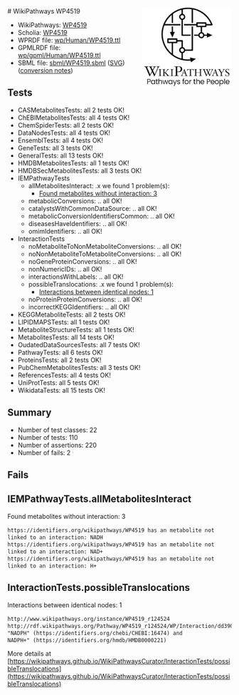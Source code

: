 <img style="float: right; width: 200px" src="../logo.png" />
# WikiPathways WP4519

* WikiPathways: [WP4519](https://identifiers.org/wikipathways:WP4519)
* Scholia: [WP4519](https://scholia.toolforge.org/wikipathways/WP4519)
* WPRDF file: [wp/Human/WP4519.ttl](../wp/Human/WP4519.ttl)
* GPMLRDF file: [wp/gpml/Human/WP4519.ttl](../wp/gpml/Human/WP4519.ttl)
* SBML file: [sbml/WP4519.sbml](../sbml/WP4519.sbml) ([SVG](../sbml/WP4519.svg)) ([conversion notes](../sbml/WP4519.txt))

## Tests
* CASMetabolitesTests: all 2 tests OK!
* ChEBIMetabolitesTests: all 4 tests OK!
* ChemSpiderTests: all 2 tests OK!
* DataNodesTests: all 4 tests OK!
* EnsemblTests: all 4 tests OK!
* GeneTests: all 3 tests OK!
* GeneralTests: all 13 tests OK!
* HMDBMetabolitesTests: all 1 tests OK!
* HMDBSecMetabolitesTests: all 3 tests OK!
* IEMPathwayTests
    * allMetabolitesInteract: .x we found 1 problem(s):
        * [Found metabolites without interaction: 3](#2bc2e7ee)
    * metabolicConversions: .. all OK!
    * catalystsWithCommonDataSource: .. all OK!
    * metabolicConversionIdentifiersCommon: .. all OK!
    * diseasesHaveIdentifiers: .. all OK!
    * omimIdentifiers: .. all OK!
* InteractionTests
    * noMetaboliteToNonMetaboliteConversions: .. all OK!
    * noNonMetaboliteToMetaboliteConversions: .. all OK!
    * noGeneProteinConversions: .. all OK!
    * nonNumericIDs: .. all OK!
    * interactionsWithLabels: .. all OK!
    * possibleTranslocations: .x we found 1 problem(s):
        * [Interactions between identical nodes: 1](#1c118206)
    * noProteinProteinConversions: .. all OK!
    * incorrectKEGGIdentifiers: .. all OK!
* KEGGMetaboliteTests: all 2 tests OK!
* LIPIDMAPSTests: all 1 tests OK!
* MetaboliteStructureTests: all 1 tests OK!
* MetabolitesTests: all 14 tests OK!
* OudatedDataSourcesTests: all 7 tests OK!
* PathwayTests: all 6 tests OK!
* ProteinsTests: all 2 tests OK!
* PubChemMetabolitesTests: all 3 tests OK!
* ReferencesTests: all 4 tests OK!
* UniProtTests: all 5 tests OK!
* WikidataTests: all 15 tests OK!


## Summary

* Number of test classes: 22
* Number of tests: 110
* Number of assertions: 220
* Number of fails: 2

## Fails

<a name="2bc2e7ee" />

## IEMPathwayTests.allMetabolitesInteract

Found metabolites without interaction: 3
```
https://identifiers.org/wikipathways/WP4519 has an metabolite not linked to an interaction: NADH
https://identifiers.org/wikipathways/WP4519 has an metabolite not linked to an interaction: NAD+
https://identifiers.org/wikipathways/WP4519 has an metabolite not linked to an interaction: H+
```

<a name="1c118206" />

## InteractionTests.possibleTranslocations

Interactions between identical nodes: 1
```
http://www.wikipathways.org/instance/WP4519_r124524 http://rdf.wikipathways.org/Pathway/WP4519_r124524/WP/Interaction/dd390 "NADPH" (https://identifiers.org/chebi/CHEBI:16474) and 
NADPH+" (https://identifiers.org/hmdb/HMDB0000221)
```

More details at [https://wikipathways.github.io/WikiPathwaysCurator/InteractionTests/possibleTranslocations](https://wikipathways.github.io/WikiPathwaysCurator/InteractionTests/possibleTranslocations)

